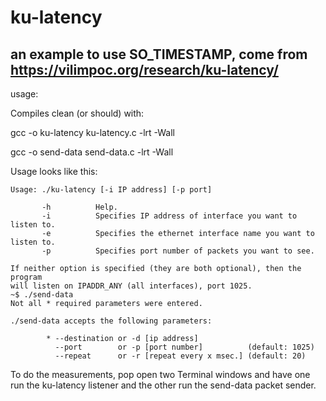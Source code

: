 # ku-latency
an example to use SO_TIMESTAMP, come from https://vilimpoc.org/research/ku-latency/
-----
usage:

Compiles clean (or should) with:

gcc -o ku-latency ku-latency.c -lrt -Wall

gcc -o send-data send-data.c -lrt -Wall

Usage looks like this:

    Usage: ./ku-latency [-i IP address] [-p port]

           -h          Help.
           -i          Specifies IP address of interface you want to listen to.
           -e          Specifies the ethernet interface name you want to listen to.
           -p          Specifies port number of packets you want to see.

    If neither option is specified (they are both optional), then the program
    will listen on IPADDR_ANY (all interfaces), port 1025.
    ~$ ./send-data
    Not all * required parameters were entered.

    ./send-data accepts the following parameters: 

            * --destination or -d [ip address]
              --port        or -p [port number]          (default: 1025)
              --repeat      or -r [repeat every x msec.] (default: 20)
To do the measurements, pop open two Terminal windows and have one run the ku-latency listener and the other run the send-data packet sender.
